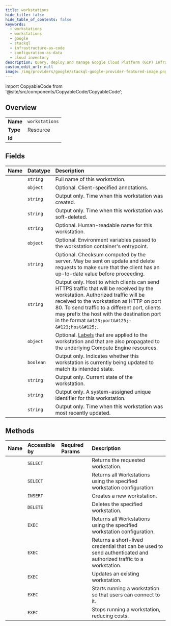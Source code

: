 ```yaml
---
title: workstations
hide_title: false
hide_table_of_contents: false
keywords:
  - workstations
  - workstations
  - google    
  - stackql
  - infrastructure-as-code
  - configuration-as-data
  - cloud inventory
description: Query, deploy and manage Google Cloud Platform (GCP) infrastructure and resources using SQL
custom_edit_url: null
image: /img/providers/google/stackql-google-provider-featured-image.png
---
```


import CopyableCode from '@site/src/components/CopyableCode/CopyableCode';




## Overview
<table><tbody>
<tr><td><b>Name</b></td><td><code>workstations</code></td></tr>
<tr><td><b>Type</b></td><td>Resource</td></tr>
<tr><td><b>Id</b></td><td><CopyableCode code="google.workstations.workstations" /></td></tr>
</tbody></table>

## Fields
| Name | Datatype | Description |
|:-----|:---------|:------------|
| <CopyableCode code="name" /> | `string` | Full name of this workstation. |
| <CopyableCode code="annotations" /> | `object` | Optional. Client-specified annotations. |
| <CopyableCode code="createTime" /> | `string` | Output only. Time when this workstation was created. |
| <CopyableCode code="deleteTime" /> | `string` | Output only. Time when this workstation was soft-deleted. |
| <CopyableCode code="displayName" /> | `string` | Optional. Human-readable name for this workstation. |
| <CopyableCode code="env" /> | `object` | Optional. Environment variables passed to the workstation container's entrypoint. |
| <CopyableCode code="etag" /> | `string` | Optional. Checksum computed by the server. May be sent on update and delete requests to make sure that the client has an up-to-date value before proceeding. |
| <CopyableCode code="host" /> | `string` | Output only. Host to which clients can send HTTPS traffic that will be received by the workstation. Authorized traffic will be received to the workstation as HTTP on port 80. To send traffic to a different port, clients may prefix the host with the destination port in the format `&#123;port&#125;-&#123;host&#125;`. |
| <CopyableCode code="labels" /> | `object` | Optional. [Labels](https://cloud.google.com/workstations/docs/label-resources) that are applied to the workstation and that are also propagated to the underlying Compute Engine resources. |
| <CopyableCode code="reconciling" /> | `boolean` | Output only. Indicates whether this workstation is currently being updated to match its intended state. |
| <CopyableCode code="state" /> | `string` | Output only. Current state of the workstation. |
| <CopyableCode code="uid" /> | `string` | Output only. A system-assigned unique identifier for this workstation. |
| <CopyableCode code="updateTime" /> | `string` | Output only. Time when this workstation was most recently updated. |
## Methods
| Name | Accessible by | Required Params | Description |
|:-----|:--------------|:----------------|:------------|
| <CopyableCode code="get" /> | `SELECT` | <CopyableCode code="locationsId, projectsId, workstationClustersId, workstationConfigsId, workstationsId" /> | Returns the requested workstation. |
| <CopyableCode code="list" /> | `SELECT` | <CopyableCode code="locationsId, projectsId, workstationClustersId, workstationConfigsId" /> | Returns all Workstations using the specified workstation configuration. |
| <CopyableCode code="create" /> | `INSERT` | <CopyableCode code="locationsId, projectsId, workstationClustersId, workstationConfigsId" /> | Creates a new workstation. |
| <CopyableCode code="delete" /> | `DELETE` | <CopyableCode code="locationsId, projectsId, workstationClustersId, workstationConfigsId, workstationsId" /> | Deletes the specified workstation. |
| <CopyableCode code="_list" /> | `EXEC` | <CopyableCode code="locationsId, projectsId, workstationClustersId, workstationConfigsId" /> | Returns all Workstations using the specified workstation configuration. |
| <CopyableCode code="generate_access_token" /> | `EXEC` | <CopyableCode code="locationsId, projectsId, workstationClustersId, workstationConfigsId, workstationsId" /> | Returns a short-lived credential that can be used to send authenticated and authorized traffic to a workstation. |
| <CopyableCode code="patch" /> | `EXEC` | <CopyableCode code="locationsId, projectsId, workstationClustersId, workstationConfigsId, workstationsId" /> | Updates an existing workstation. |
| <CopyableCode code="start" /> | `EXEC` | <CopyableCode code="locationsId, projectsId, workstationClustersId, workstationConfigsId, workstationsId" /> | Starts running a workstation so that users can connect to it. |
| <CopyableCode code="stop" /> | `EXEC` | <CopyableCode code="locationsId, projectsId, workstationClustersId, workstationConfigsId, workstationsId" /> | Stops running a workstation, reducing costs. |
